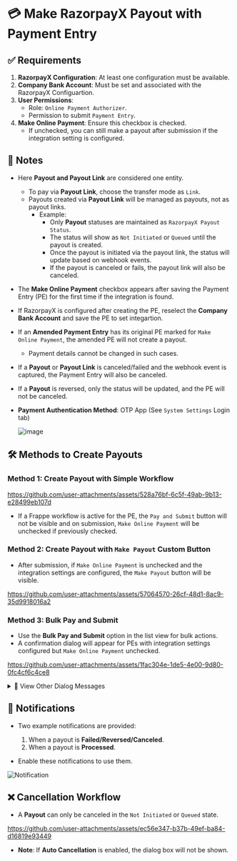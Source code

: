 # 💳 Make RazorpayX Payout with Payment Entry

## ✅ Requirements

1. **RazorpayX Configuration**: At least one configuration must be available.
2. **Company Bank Account**: Must be set and associated with the RazorpayX Configuartion.
3. **User Permissions**:
   - Role: `Online Payment Authorizer`.
   - Permission to submit `Payment Entry`.
4. **Make Online Payment**: Ensure this checkbox is checked.
   - If unchecked, you can still make a payout after submission if the integration setting is configured.

## 📌 Notes

- Here **Payout and Payout Link** are considered one entity.
  - To pay via **Payout Link**, choose the transfer mode as `Link`.
  - Payouts created via **Payout Link** will be managed as payouts, not as payout links.
    - Example:
      - Only **Payout** statuses are maintained as `RazorpayX Payout Status`.
      - The status will show as `Not Initiated` or `Queued` until the payout is created.
      - Once the payout is initiated via the payout link, the status will update based on webhook events.
      - If the payout is canceled or fails, the payout link will also be canceled.

- The **Make Online Payment** checkbox appears after saving the Payment Entry (PE) for the first time if the integration is found.

- If RazorpayX is configured after creating the PE, reselect the **Company Bank Account** and save the PE to set integartion.

- If an **Amended Payment Entry** has its original PE marked for `Make Online Payment`, the amended PE will not create a payout.
  - Payment details cannot be changed in such cases.

- If a **Payout** or **Payout Link** is canceled/failed and the webhook event is captured, the Payment Entry will also be canceled.

- If a **Payout** is reversed, only the status will be updated, and the PE will not be canceled.

- **Payment Authentication Method**: OTP App (See `System Settings` Login tab)
  
  ![image](https://github.com/user-attachments/assets/b9daa82a-e7dd-469f-8008-f84aa7a79305)


## 🛠️ Methods to Create Payouts

### Method 1: Create Payout with Simple Workflow

https://github.com/user-attachments/assets/528a76bf-6c5f-49ab-9b13-e28499eb107d

- If a Frappe workflow is active for the PE, the `Pay and Submit` button will not be visible and on submission, `Make Online Payment` will be unchecked if previously checked.

### Method 2: Create Payout with `Make Payout` Custom Button

- After submission, if `Make Online Payment` is unchecked and the integration settings are configured, the `Make Payout` button will be visible.

https://github.com/user-attachments/assets/57064570-26cf-48d1-8ac9-35d9918016a2


### Method 3: Bulk Pay and Submit

- Use the **Bulk Pay and Submit** option in the list view for bulk actions.
- A confirmation dialog will appear for PEs with integration settings configured but `Make Online Payment` unchecked.

https://github.com/user-attachments/assets/1fac304e-1de5-4e00-9d80-0fc4cf6c4ce8

<details>
<summary>📂 View Other Dialog Messages</summary>

1. **All Eligible to Pay**:  
   ![All Eligible](https://github.com/user-attachments/assets/6acc905a-5857-41c6-95b3-e7551bb6bb18)

2. **Some Eligible and Some Not Eligible**:  
   ![Some Eligible](https://github.com/user-attachments/assets/46aee276-4044-410e-9e43-603c054e6772)

3. **Only Unmarked**:  
   ![Only Unmarked](https://github.com/user-attachments/assets/532ba1a3-1108-4459-9b46-ea38fad71fe6)

4. **Invalid Selection**:  
   ![Invalid Selection](https://github.com/user-attachments/assets/f1f55dd3-5194-4f4f-9214-d98edc00e9ec)

</details>

## 🔔 Notifications

- Two example notifications are provided:
  1. When a payout is **Failed/Reversed/Canceled**.
  2. When a payout is **Processed**.

- Enable these notifications to use them.

![Notification](https://github.com/user-attachments/assets/39ec860b-0307-4c4c-b034-336b15b6f981)

## ❌ Cancellation Workflow

- A **Payout** can only be canceled in the `Not Initiated` or `Queued` state.

https://github.com/user-attachments/assets/ec56e347-b37b-49ef-ba84-d16819e93449

- **Note**: If **Auto Cancellation** is enabled, the dialog box will not be shown.
